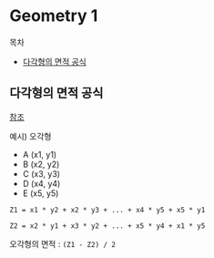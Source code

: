 <h1>Geometry 1</h1>

목차

- <a href="#math-formula-1">다각형의 면적 공식</a>

<h2 id="math-formula-1">다각형의 면적 공식</h2>

[참조](https://ko.wikihow.com/%EB%8B%A4%EA%B0%81%ED%98%95-%EB%84%93%EC%9D%B4-%EA%B5%AC%ED%95%98%EA%B8%B0)

예시) 오각형

- A (x1, y1)
- B (x2, y2)
- C (x3, y3)
- D (x4, y4)
- E (x5, y5)

`Z1 = x1 * y2 + x2 * y3 + ... + x4 * y5 + x5 * y1`

`Z2 = x2 * y1 + x3 * y2 + ... + x5 * y4 + x1 * y5`

오각형의 면적 : `(Z1 - Z2) / 2`

